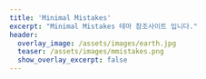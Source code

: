 ```yaml
---
title: 'Minimal Mistakes'
excerpt: "Minimal Mistakes 테마 참조사이트 입니다."
header:
  overlay_image: /assets/images/earth.jpg
  teaser: /assets/images/mmistakes.png
  show_overlay_excerpt: false
---
```


